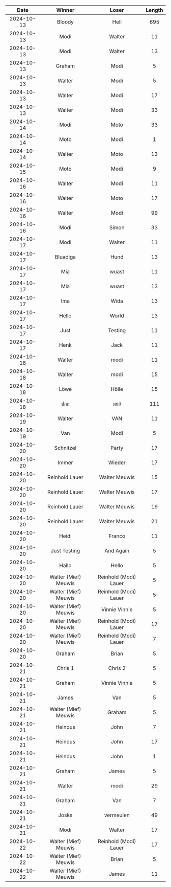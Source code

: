|Date|Winner|Loser|Length|
|:--:|:----:|:---:|:----:|
|2024-10-13|Bloody|Hell|695|
|2024-10-13|Modi|Walter|11|
|2024-10-13|Modi|Walter|13|
|2024-10-13|Graham|Modi|5|
|2024-10-13|Walter|Modi|5|
|2024-10-13|Walter|Modi|17|
|2024-10-13|Walter|Modi|33|
|2024-10-14|Modi|Moto|33|
|2024-10-14|Moto|Modi|1|
|2024-10-14|Walter|Moto|13|
|2024-10-15|Moto|Modi|9|
|2024-10-16|Walter|Modi|11|
|2024-10-16|Walter|Moto|17|
|2024-10-16|Walter|Modi|99|
|2024-10-16|Modi|Simon|33|
|2024-10-17|Modi|Walter|11|
|2024-10-17|Bluadiga|Hund|13|
|2024-10-17|Mia|wuast|11|
|2024-10-17|Mia|wuast|13|
|2024-10-17|Ima|Wida|13|
|2024-10-17|Hello|World|13|
|2024-10-17|Just|Testing|11|
|2024-10-17|Henk|Jack|11|
|2024-10-18|Walter|modi|11|
|2024-10-18|Walter|modi|15|
|2024-10-18|Löwe|Hölle|15|
|2024-10-18|ปกถ|มยยั|111|
|2024-10-19|Walter|VAN|11|
|2024-10-19|Van|Modi|5|
|2024-10-20|Schnitzel|Party|17|
|2024-10-20|Immer|Wieder|17|
|2024-10-20|Reinhold Lauer|Walter Meuwis|15|
|2024-10-20|Reinhold Lauer|Walter Meuwis|17|
|2024-10-20|Reinhold Lauer|Walter Meuwis|19|
|2024-10-20|Reinhold Lauer|Walter Meuwis|21|
|2024-10-20|Heidi|Franco|11|
|2024-10-20|Just Testing|And Again|5|
|2024-10-20|Hallo|Hello|5|
|2024-10-20|Walter (Mief) Meuwis|Reinhold (Modi) Lauer|5|
|2024-10-20|Walter (Mief) Meuwis|Reinhold (Modi) Lauer|5|
|2024-10-20|Walter (Mief) Meuwis|Vinnie Vinnie|5|
|2024-10-20|Walter (Mief) Meuwis|Reinhold (Modi) Lauer|17|
|2024-10-20|Walter (Mief) Meuwis|Reinhold (Modi) Lauer|7|
|2024-10-20|Graham|Brian|5|
|2024-10-21|Chris 1|Chris 2|5|
|2024-10-21|Graham|Vinnie Vinnie|5|
|2024-10-21|James|Van|5|
|2024-10-21|Walter (Mief) Meuwis|Graham|5|
|2024-10-21|Heinous|John|7|
|2024-10-21|Heinous|John|17|
|2024-10-21|Heinous|John|1|
|2024-10-21|Graham|James|5|
|2024-10-21|Walter|modi|29|
|2024-10-21|Graham|Van|7|
|2024-10-21|Joske|vermeulen|49|
|2024-10-21|Modi|Walter|17|
|2024-10-22|Walter (Mief) Meuwis|Reinhold (Modi) Lauer|17|
|2024-10-22|Walter (Mief) Meuwis|Brian|5|
|2024-10-22|Walter (Mief) Meuwis|James|11|
